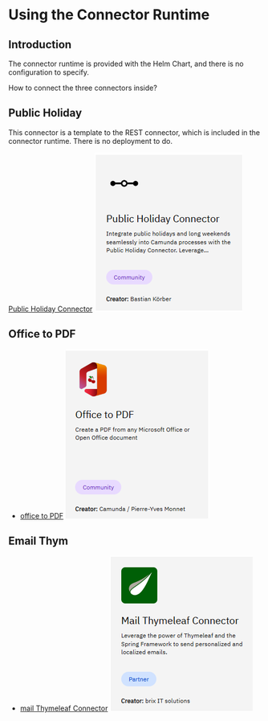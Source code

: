 # Using the Connector Runtime

## Introduction
The connector runtime is provided with the Helm Chart, and there is no configuration to specify.

How to connect the three connectors inside?

## Public Holiday
This connector is a template to the REST connector, which is included in the connector runtime. There is no deployment to do.

[Public Holiday Connector](https://marketplace.camunda.com/en-US/apps/419279/public-holiday-connector)
  ![Public Holiday](../doc/PublicHolidayConnector.png)

## Office to PDF

* [office to PDF](https://marketplace.camunda.com/en-US/apps/427521/office-to-pdf)
  ![Office to PDF](../doc/OfficeToPDFConnector.png)

## Email Thym

* [mail Thymeleaf Connector](https://marketplace.camunda.com/en-US/apps/430240/mail-thymeleaf-connector)
  ![Mail Thymeleaf Connector.png](doc/MailThymeleafConnector.png)

